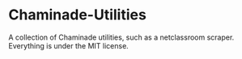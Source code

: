 # Chaminade-Utilities
A collection of Chaminade utilities, such as a netclassroom scraper. Everything is under the MIT license.
